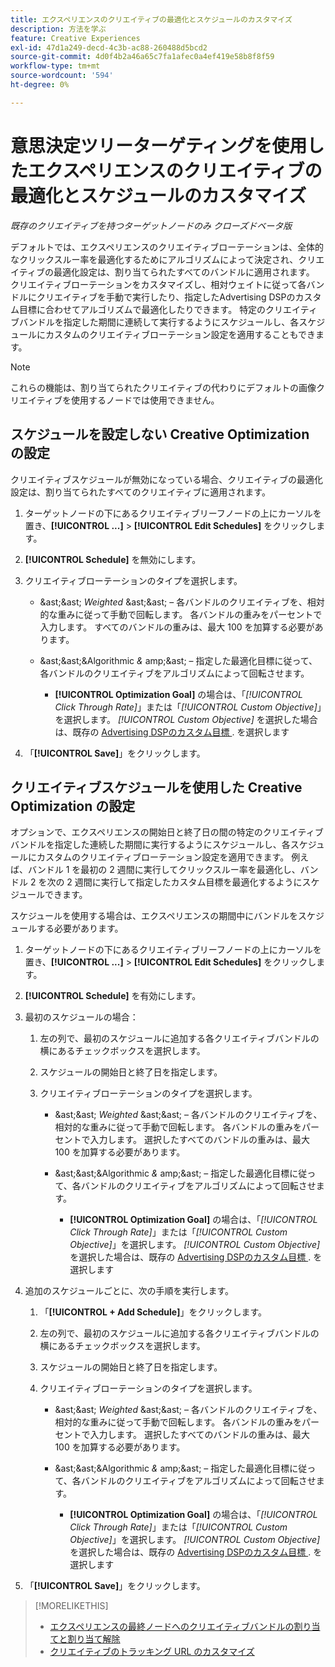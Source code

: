 ```yaml
---
title: エクスペリエンスのクリエイティブの最適化とスケジュールのカスタマイズ
description: 方法を学ぶ
feature: Creative Experiences
exl-id: 47d1a249-decd-4c3b-ac88-260488d5bcd2
source-git-commit: 4d0f4b2a46a65c7fa1afec0a4ef419e58b8f8f59
workflow-type: tm+mt
source-wordcount: '594'
ht-degree: 0%

---
```


# 意思決定ツリーターゲティングを使用したエクスペリエンスのクリエイティブの最適化とスケジュールのカスタマイズ

*既存のクリエイティブを持つターゲットノードのみ*
*クローズドベータ版*

デフォルトでは、エクスペリエンスのクリエイティブローテーションは、全体的なクリックスルー率を最適化するためにアルゴリズムによって決定され、クリエイティブの最適化設定は、割り当てられたすべてのバンドルに適用されます。 クリエイティブローテーションをカスタマイズし、相対ウェイトに従って各バンドルにクリエイティブを手動で実行したり、指定したAdvertising DSPのカスタム目標に合わせてアルゴリズムで最適化したりできます。 <!-- verify --> 特定のクリエイティブバンドルを指定した期間に連続して実行するようにスケジュールし、各スケジュールにカスタムのクリエイティブローテーション設定を適用することもできます。

>[!NOTE]
>
>これらの機能は、割り当てられたクリエイティブの代わりにデフォルトの画像クリエイティブを使用するノードでは使用できません。

## スケジュールを設定しない Creative Optimization の設定

クリエイティブスケジュールが無効になっている場合、クリエイティブの最適化設定は、割り当てられたすべてのクリエイティブに適用されます。

1. ターゲットノードの下にあるクリエイティブリーフノードの上にカーソルを置き、**[!UICONTROL ...]** > **[!UICONTROL Edit Schedules]** をクリックします。

1. **[!UICONTROL Schedule]** を無効にします。

1. クリエイティブローテーションのタイプを選択します。

   * &amp;ast;&amp;ast; *Weighted* &amp;ast;&amp;ast; – 各バンドルのクリエイティブを、相対的な重みに従って手動で回転します。 各バンドルの重みをパーセントで入力します。 すべてのバンドルの重みは、最大 100 を加算する必要があります。

   * &amp;ast;&amp;ast;&amp;Algorithmic *&amp;* amp;&amp;ast; – 指定した最適化目標に従って、各バンドルのクリエイティブをアルゴリズムによって回転させます。

      * **[!UICONTROL Optimization Goal]** の場合は、「*[!UICONTROL Click Through Rate]*」または「*[!UICONTROL Custom Objective]*」を選択します。  *[!UICONTROL Custom Objective]* を選択した場合は、既存の [Advertising DSPのカスタム目標 ](/help/dsp/optimization/custom-goal.md).<!-- Verify --> を選択します

1. 「**[!UICONTROL Save]**」をクリックします。

## クリエイティブスケジュールを使用した Creative Optimization の設定

オプションで、エクスペリエンスの開始日と終了日の間の特定のクリエイティブバンドルを指定した連続した期間に実行するようにスケジュールし、各スケジュールにカスタムのクリエイティブローテーション設定を適用できます。 例えば、バンドル 1 を最初の 2 週間に実行してクリックスルー率を最適化し、バンドル 2 を次の 2 週間に実行して指定したカスタム目標を最適化するようにスケジュールできます。

スケジュールを使用する場合は、エクスペリエンスの期間中にバンドルをスケジュールする必要があります。

1. ターゲットノードの下にあるクリエイティブリーフノードの上にカーソルを置き、**[!UICONTROL ...]** > **[!UICONTROL Edit Schedules]** をクリックします。

1. **[!UICONTROL Schedule]** を有効にします。

1. 最初のスケジュールの場合：

   1. 左の列で、最初のスケジュールに追加する各クリエイティブバンドルの横にあるチェックボックスを選択します。

   1. スケジュールの開始日と終了日を指定します。

   1. クリエイティブローテーションのタイプを選択します。

      * &amp;ast;&amp;ast; *Weighted* &amp;ast;&amp;ast; – 各バンドルのクリエイティブを、相対的な重みに従って手動で回転します。 各バンドルの重みをパーセントで入力します。 選択したすべてのバンドルの重みは、最大 100 を加算する必要があります。

      * &amp;ast;&amp;ast;&amp;Algorithmic *&amp;* amp;&amp;ast; – 指定した最適化目標に従って、各バンドルのクリエイティブをアルゴリズムによって回転させます。

         * **[!UICONTROL Optimization Goal]** の場合は、「*[!UICONTROL Click Through Rate]*」または「*[!UICONTROL Custom Objective]*」を選択します。  *[!UICONTROL Custom Objective]* を選択した場合は、既存の [Advertising DSPのカスタム目標 ](/help/dsp/optimization/custom-goal.md).<!-- Verify --> を選択します

1. 追加のスケジュールごとに、次の手順を実行します。

   1. 「**[!UICONTROL + Add Schedule]**」をクリックします。

   1. 左の列で、最初のスケジュールに追加する各クリエイティブバンドルの横にあるチェックボックスを選択します。

   1. スケジュールの開始日と終了日を指定します。

   1. クリエイティブローテーションのタイプを選択します。

      * &amp;ast;&amp;ast; *Weighted* &amp;ast;&amp;ast; – 各バンドルのクリエイティブを、相対的な重みに従って手動で回転します。 各バンドルの重みをパーセントで入力します。 選択したすべてのバンドルの重みは、最大 100 を加算する必要があります。

      * &amp;ast;&amp;ast;&amp;Algorithmic *&amp;* amp;&amp;ast; – 指定した最適化目標に従って、各バンドルのクリエイティブをアルゴリズムによって回転させます。

         * **[!UICONTROL Optimization Goal]** の場合は、「*[!UICONTROL Click Through Rate]*」または「*[!UICONTROL Custom Objective]*」を選択します。  *[!UICONTROL Custom Objective]* を選択した場合は、既存の [Advertising DSPのカスタム目標 ](/help/dsp/optimization/custom-goal.md).<!-- Verify --> を選択します

1. 「**[!UICONTROL Save]**」をクリックします。

>[!MORELIKETHIS]
>
>* [ エクスペリエンスの最終ノードへのクリエイティブバンドルの割り当てと割り当て解除 ](/help/creative/experiences/experience-assign-creative-bundles.md)
>* [ クリエイティブのトラッキング URL のカスタマイズ ](/help/creative/experiences/experience-tracking-urls-targeting.md)
